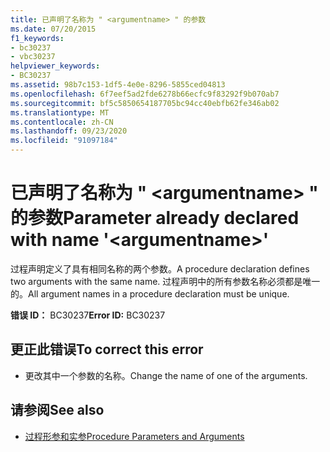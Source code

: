 ```yaml
---
title: 已声明了名称为 " <argumentname> " 的参数
ms.date: 07/20/2015
f1_keywords:
- bc30237
- vbc30237
helpviewer_keywords:
- BC30237
ms.assetid: 98b7c153-1df5-4e0e-8296-5855ced04813
ms.openlocfilehash: 6f7eef5ad2fde6278b66ecfc9f83292f9b070ab7
ms.sourcegitcommit: bf5c5850654187705bc94cc40ebfb62fe346ab02
ms.translationtype: MT
ms.contentlocale: zh-CN
ms.lasthandoff: 09/23/2020
ms.locfileid: "91097184"
---
```

# <a name="parameter-already-declared-with-name-argumentname"></a><span data-ttu-id="8e954-102">已声明了名称为 " \<argumentname> " 的参数</span><span class="sxs-lookup"><span data-stu-id="8e954-102">Parameter already declared with name '\<argumentname>'</span></span>

<span data-ttu-id="8e954-103">过程声明定义了具有相同名称的两个参数。</span><span class="sxs-lookup"><span data-stu-id="8e954-103">A procedure declaration defines two arguments with the same name.</span></span> <span data-ttu-id="8e954-104">过程声明中的所有参数名称必须都是唯一的。</span><span class="sxs-lookup"><span data-stu-id="8e954-104">All argument names in a procedure declaration must be unique.</span></span>  
  
 <span data-ttu-id="8e954-105">**错误 ID：** BC30237</span><span class="sxs-lookup"><span data-stu-id="8e954-105">**Error ID:** BC30237</span></span>  
  
## <a name="to-correct-this-error"></a><span data-ttu-id="8e954-106">更正此错误</span><span class="sxs-lookup"><span data-stu-id="8e954-106">To correct this error</span></span>  
  
- <span data-ttu-id="8e954-107">更改其中一个参数的名称。</span><span class="sxs-lookup"><span data-stu-id="8e954-107">Change the name of one of the arguments.</span></span>  
  
## <a name="see-also"></a><span data-ttu-id="8e954-108">请参阅</span><span class="sxs-lookup"><span data-stu-id="8e954-108">See also</span></span>

- [<span data-ttu-id="8e954-109">过程形参和实参</span><span class="sxs-lookup"><span data-stu-id="8e954-109">Procedure Parameters and Arguments</span></span>](../programming-guide/language-features/procedures/procedure-parameters-and-arguments.md)
